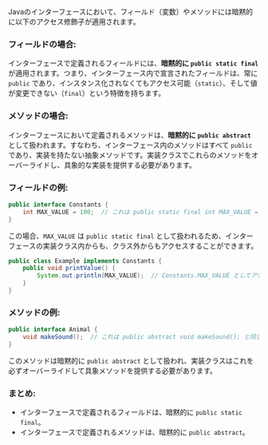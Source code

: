 Javaのインターフェースにおいて、フィールド（変数）やメソッドには暗黙的に以下のアクセス修飾子が適用されます。

### フィールドの場合:
インターフェースで定義されるフィールドには、**暗黙的に `public static final`** が適用されます。つまり、インターフェース内で宣言されたフィールドは、常に `public` であり、インスタンス化されなくてもアクセス可能（`static`）、そして値が変更できない（`final`）という特徴を持ちます。

### メソッドの場合:
インターフェースにおいて定義されるメソッドは、**暗黙的に `public abstract`** として扱われます。すなわち、インターフェース内のメソッドはすべて `public` であり、実装を持たない抽象メソッドです。実装クラスでこれらのメソッドをオーバーライドし、具象的な実装を提供する必要があります。

### フィールドの例:
```java
public interface Constants {
    int MAX_VALUE = 100;  // これは public static final int MAX_VALUE = 100 と同じ
}
```

この場合、`MAX_VALUE` は `public static final` として扱われるため、インターフェースの実装クラス内からも、クラス外からもアクセスすることができます。

```java
public class Example implements Constants {
    public void printValue() {
        System.out.println(MAX_VALUE);  // Constants.MAX_VALUE としてアクセス
    }
}
```

### メソッドの例:
```java
public interface Animal {
    void makeSound();  // これは public abstract void makeSound(); と同じ
}
```

このメソッドは暗黙的に `public abstract` として扱われ、実装クラスはこれを必ずオーバーライドして具象メソッドを提供する必要があります。

### まとめ:
- インターフェースで定義されるフィールドは、暗黙的に `public static final`。
- インターフェースで定義されるメソッドは、暗黙的に `public abstract`。
